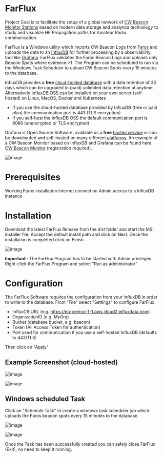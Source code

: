 # FarFlux

Project Goal is to facilitate the setup of a global network of [CW Beacon Monitor Stations](https://www.ncdxf.org/beacon/index.html) based on modern data storage and analytics technology to study and visualize HF Propagation paths for Amateur Radio communication.

FarFlux is a Windows utility which imports CW Beacon Logs from [Faros](http://www.dxatlas.com/Faros/) and uploads the data to an [InfluxDB](https://www.influxdata.com/) for further processing by a observability tool like [Grafana](https://grafana.com/). FarFlux validates the Faros Beacon Logs and uploads only Beacon Spots where evidence >1. The Program can be scheduled to run via the Windows Task Scheduler to upload CW Beacon Spots every 15 minutes to the database.

InfluxDB provides a <b>free</b> [cloud-hosted database](https://www.influxdata.com/products/influxdb-cloud/) with a data retention of 30 days which can be upgraded to (paid) unlimited data retention at anytime. Alternatively [InfluxDB OSS](https://docs.influxdata.com/influxdb/v2.0/get-started/#manually-download-and-install) can be installed on your own server (self-hosted) on Linux, MacOS, Docker and Kubernetes 

- If you use the cloud-hosted database provided by InfluxDB (free or paid plan) the communication port is 443 (TLS encryption)
- If you self-host the InfluxDB OSS the default communication port is 8086 (unencrypted or TLS encrypted)

Grafana is Open Source Software, available as a <b>free</b> [hosted service](https://grafana.com/products/cloud/?pg=hp&hero-sub-1-btn2) or can be downloaded and self-hosted on many different [platforms](https://grafana.com/grafana/download?pg=get&plcmt=selfmanaged-box1-cta1&edition=enterprise). An example of a CW Beacon Monitor based on InfluxDB and Grafana can be found here [CW Beacon Monitor](https://grafana.gafner.net/) (registration required).


![image](https://user-images.githubusercontent.com/75934980/113480671-db95d600-9495-11eb-97ee-800ca1ad2cf6.png)

Prerequisites
=============
Working Faros installation
Internet connection
Admin access to a InfluxDB instance



Installation
============

Download the latest FarFlux Release from the dist folder and start the MSI installer file. Accept the default install path and click on Next. Once the installation is completed click on Finish.

![image](https://user-images.githubusercontent.com/75934980/114466174-65594800-9be8-11eb-9908-767105c5e979.png)

<b>Important</b> : The FarFlux Program has to be started with Admin privileges. Right-click the FarFlux Program and select "Run as administrator"




Configuration
==============
The FarFlux Software requires the configuration from your InfluxDB in order to write to the database. From "File" select "Settings" to configure FarFlux.
- InfluxDB URL (e.g. https://eu-central-1-1.aws.cloud2.influxdata.com)
- OrganizationID (e.g. MyOrg)
- Bucket (database bucket, e.g. beacon)
- Token (All Access Token for authentication)
- Port used for communication if you use a self-hosted InfluxDB (defaults to 443/TLS)

Then click on "Apply"

Example Screenshot (cloud-hosted)
-------------------
![image](https://user-images.githubusercontent.com/75934980/113779041-67755f80-972d-11eb-904d-4cf52ea0d918.png)

![image](https://user-images.githubusercontent.com/75934980/113899696-55e39480-97cd-11eb-970a-41a1b4eb9f89.png)



Windows scheduled Task
----------------------
Click on "Schedule Task" to create a windows task scheduler job which uploads the Faros beacon spots every 15 minutes to the database.

![image](https://user-images.githubusercontent.com/75934980/113900173-d7d3bd80-97cd-11eb-8f0c-425ca8cd64de.png)

![image](https://user-images.githubusercontent.com/75934980/113907126-47997680-97d5-11eb-84e6-0fb8d64c737b.png)

Once the Task has been successfully created you can safely close FarFlux (Exit), no need to keep it running.




